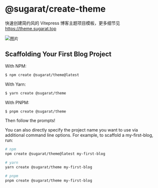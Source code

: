 # @sugarat/create-theme
快速创建简约风的 Vitepress 博客主题项目模板，更多细节见 https://theme.sugarat.top

![图片](https://img.cdn.sugarat.top/mdImg/MTY3MzE3MDUxOTMwMw==673170519303)

## Scaffolding Your First Blog Project

With NPM:

```bash
$ npm create @sugarat/theme@latest
```

With Yarn:

```bash
$ yarn create @sugarat/theme
```

With PNPM:

```bash
$ pnpm create @sugarat/theme
```

Then follow the prompts!

You can also directly specify the project name you want to use via additional command line options. For example, to scaffold a my-first-blog, run:

```bash
# npm
npm create @sugarat/theme@latest my-first-blog

# yarn
yarn create @sugarat/theme my-first-blog

# pnpm
pnpm create @sugarat/theme my-first-blog
```